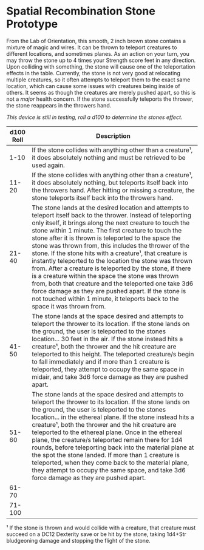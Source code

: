 # Spatial Recombination Stone Prototype

From the Lab of Orientation, this smooth, 2 inch brown stone contains a mixture of magic and wires. It can be thrown to teleport creatures to different locations, and sometimes planes. As an action on your turn, you may throw the stone up to 4 times your Strength score feet in any direction. Upon colliding with something, the stone will cause one of the teleportation effects in the table. Currently, the stone is not very good at relocating multiple creatures, so it often attempts to teleport them to the exact same location, which can cause some issues with creatures being inside of others. It seems as though the creatures are merely pushed apart, so this is not a *major* health concern. If the stone successfully teleports the thrower, the stone reappears in the throwers hand.

*This device is still in testing, roll a d100 to determine the stones effect.*

| d100 Roll | Description |
|-----------|-------------|
| 1-10 | If the stone collides with anything other than a creature&#x00B9;, it does absolutely nothing and must be retrieved to be used again. |
| 11-20 | If the stone collides with anything other than a creature&#x00B9;, it does absolutely nothing, but teleports itself back into the throwers hand. After hitting or missing a creature, the stone teleports itself back into the throwers hand. |
| 21-40 | The stone lands at the desired location and attempts to teleport itself back to the thrower. Instead of teleporting only itself, it brings along the next creature to touch the stone within 1 minute. The first creature to touch the stone after it is thrown is teleported to the space the stone was thrown from, this includes the thrower of the stone. If the stone hits with a creature&#x00B9;, that creature is instantly teleported to the location the stone was thrown from. After a creature is teleported by the stone, if there is a creature within the space the stone was thrown from, both that creature and the teleported one take 3d6 force damage as they are pushed apart. If the stone is not touched within 1 minute, it teleports back to the space it was thrown from. |
| 41-50 | The stone lands at the space desired and attempts to teleport the thrower to its location. If the stone lands on the ground, the user is teleported to the stones location... 30 feet in the air. If the stone instead hits a creature&#x00B9;, both the thrower and the hit creature are teleported to this height. The teleported creature/s begin to fall immediately and if more than 1 creature is teleported, they attempt to occupy the same space in midair, and take 3d6 force damage as they are pushed apart. |
| 51-60 | The stone lands at the space desired and attempts to teleport the thrower to its location. If the stone lands on the ground, the user is teleported to the stones location... in the ethereal plane. If the stone instead hits a creature&#x00B9;, both the thrower and the hit creature are teleported to the ethereal plane. Once in the ethereal plane, the creature/s teleported remain there for 1d4 rounds, before teleporting back into the material plane at the spot the stone landed. If more than 1 creature is teleported, when they come back to the material plane, they attempt to occupy the same space, and take 3d6 force damage as they are pushed apart. |
| 61-70 |  |
| 71-100 |  |

&#x00B9; If the stone is thrown and would collide with a creature, that creature must succeed on a DC12 Dexterity save or be hit by the stone, taking 1d4+Str bludgeoning damage and stopping the flight of the stone. 